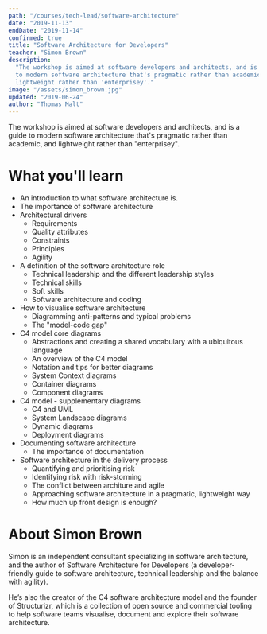 ```yaml
---
path: "/courses/tech-lead/software-architecture"
date: "2019-11-13"
endDate: "2019-11-14"
confirmed: true
title: "Software Architecture for Developers"
teacher: "Simon Brown"
description:
  "The workshop is aimed at software developers and architects, and is a guide
  to modern software architecture that's pragmatic rather than academic, and
  lightweight rather than 'enterprisey'."
image: "/assets/simon_brown.jpg"
updated: "2019-06-24"
author: "Thomas Malt"
---
```


The workshop is aimed at software developers and architects, and is a guide to
modern software architecture that's pragmatic rather than academic, and
lightweight rather than "enterprisey".

# What you'll learn

- An introduction to what software architecture is.
- The importance of software architecture
- Architectural drivers
  - Requirements
  - Quality attributes
  - Constraints
  - Principles
  - Agility
- A definition of the software architecture role
  - Technical leadership and the different leadership styles
  - Technical skills
  - Soft skills
  - Software architecture and coding
- How to visualise software architecture
  - Diagramming anti-patterns and typical problems
  - The "model-code gap"
- C4 model core diagrams
  - Abstractions and creating a shared vocabulary with a ubiquitous language
  - An overview of the C4 model
  - Notation and tips for better diagrams
  - System Context diagrams
  - Container diagrams
  - Component diagrams
- C4 model - supplementary diagrams
  - C4 and UML
  - System Landscape diagrams
  - Dynamic diagrams
  - Deployment diagrams
- Documenting software architecture
  - The importance of documentation
- Software architecture in the delivery process
  - Quantifying and prioritising risk
  - Identifying risk with risk-storming
  - The conflict between architure and agile
  - Approaching software architecture in a pragmatic, lightweight way
  - How much up front design is enough?

# About Simon Brown

Simon is an independent consultant specializing in software architecture, and
the author of Software Architecture for Developers (a developer-friendly guide
to software architecture, technical leadership and the balance with agility).

He’s also the creator of the C4 software architecture model and the founder of
Structurizr, which is a collection of open source and commercial tooling to
help software teams visualise, document and explore their software
architecture.

